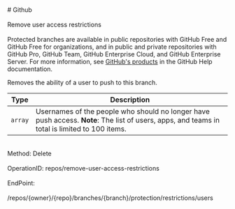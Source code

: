 <br>#     Github</br>
<br>Remove user access restrictions</br>
<br>Protected branches are available in public repositories with GitHub Free and GitHub Free for organizations, and in public and private repositories with GitHub Pro, GitHub Team, GitHub Enterprise Cloud, and GitHub Enterprise Server. For more information, see [GitHub's products](https://help.github.com/github/getting-started-with-github/githubs-products) in the GitHub Help documentation.

Removes the ability of a user to push to this branch.

| Type    | Description                                                                                                                                   |
| ------- | --------------------------------------------------------------------------------------------------------------------------------------------- |
| `array` | Usernames of the people who should no longer have push access. **Note**: The list of users, apps, and teams in total is limited to 100 items. |</br>
<br>Method: Delete</br>
<br>OperationID: repos/remove-user-access-restrictions</br>
<br>EndPoint:</br>
<br>/repos/{owner}/{repo}/branches/{branch}/protection/restrictions/users</br>
